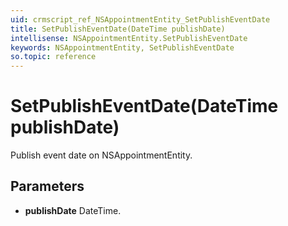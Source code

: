 ```yaml
---
uid: crmscript_ref_NSAppointmentEntity_SetPublishEventDate
title: SetPublishEventDate(DateTime publishDate)
intellisense: NSAppointmentEntity.SetPublishEventDate
keywords: NSAppointmentEntity, SetPublishEventDate
so.topic: reference
---
```


# SetPublishEventDate(DateTime publishDate)

Publish event date on NSAppointmentEntity.

## Parameters

* **publishDate** DateTime.

